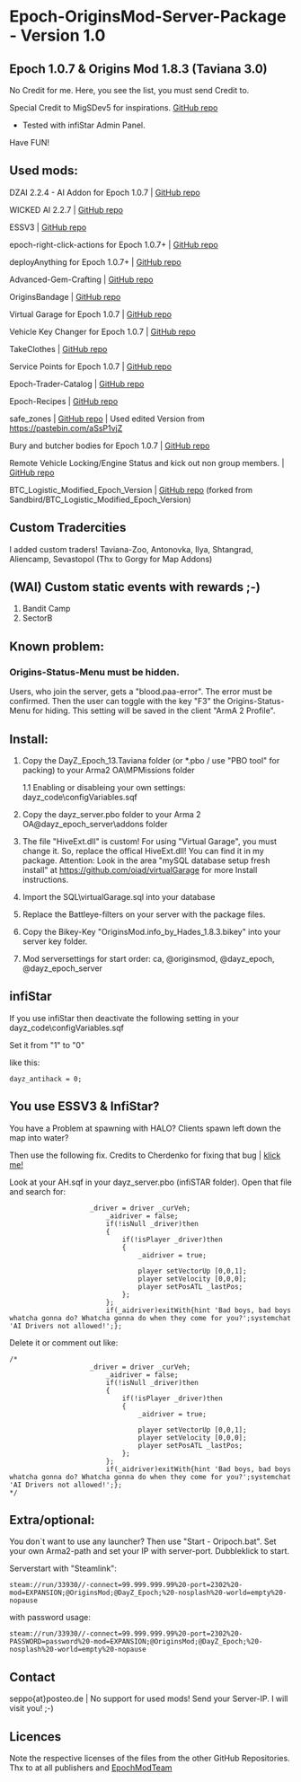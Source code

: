 # Epoch-OriginsMod-Server-Package - Version 1.0

## Epoch 1.0.7 & Origins Mod 1.8.3 (Taviana 3.0)

No Credit for me. Here, you see the list, you must send Credit to.

Special Credit to MigSDev5 for inspirations. [GitHub repo](https://github.com/MigSDev5/Epoch_origins_pack)

- Tested with infiStar Admin Panel.

Have FUN!

## Used mods:

DZAI 2.2.4 - AI Addon for Epoch 1.0.7 | [GitHub repo](https://github.com/oiad/DZAI)

WICKED AI 2.2.7 | [GitHub repo](https://github.com/f3cuk/WICKED-AI)

ESSV3 | [GitHub repo](https://github.com/AirwavesMan/ESSV3)

epoch-right-click-actions for Epoch 1.0.7+ | [GitHub repo](https://github.com/AirwavesMan/epoch-right-click-actions)

deployAnything for Epoch 1.0.7+ | [GitHub repo](https://github.com/oiad/deployAnything)

Advanced-Gem-Crafting | [GitHub repo](https://github.com/Schalldampfer/Advanced-Gem-crafting)

OriginsBandage | [GitHub repo](https://github.com/Schalldampfer/OriginsBandage)

Virtual Garage for Epoch 1.0.7 | [GitHub repo](https://github.com/oiad/virtualGarage)

Vehicle Key Changer for Epoch 1.0.7 | [GitHub repo](https://github.com/oiad/vkc)

TakeClothes | [GitHub repo](https://github.com/oiad/TakeClothes)
 
Service Points for Epoch 1.0.7 | [GitHub repo](https://github.com/oiad/service_points)

Epoch-Trader-Catalog | [GitHub repo](https://github.com/ch0c/trader-catalogue)

Epoch-Recipes | [GitHub repo](https://github.com/ch0c/epoch-recipes)

safe_zones | [GitHub repo](https://github.com/BigEgg17) | Used edited Version from https://pastebin.com/aSsP1vjZ

Bury and butcher bodies for Epoch 1.0.7 | [GitHub repo](https://github.com/oiad/buryBodies)

Remote Vehicle Locking/Engine Status and kick out non group members. | [GitHub repo](https://github.com/oiad/remoteVehicle)

BTC_Logistic_Modified_Epoch_Version | [GitHub repo](https://github.com/MigSDev5/BTC_Logistic_Modified_Epoch_Version)
(forked from Sandbird/BTC_Logistic_Modified_Epoch_Version)

## Custom Tradercities

I added custom traders! Taviana-Zoo, Antonovka, Ilya, Shtangrad, Aliencamp, Sevastopol (Thx to Gorgy for Map Addons)

## (WAI) Custom static events with rewards ;-)

1. Bandit Camp
2. SectorB

## Known problem: 

### Origins-Status-Menu must be hidden.

Users, who join the server, gets a "blood.paa-error". The error must be confirmed. Then the user can toggle with the key "F3" the Origins-Status-Menu for hiding.
This setting will be saved in the client "ArmA 2 Profile".

## Install:

1. Copy the DayZ_Epoch_13.Taviana folder (or *.pbo / use "PBO tool" for packing) to your Arma2 OA\MPMissions folder

	1.1 Enabling or disableing your own settings: dayz_code\configVariables.sqf

2. Copy the dayz_server.pbo folder to your Arma 2 OA@dayz_epoch_server\addons folder

3. The file "HiveExt.dll" is custom! For using "Virtual Garage", you must change it. So, replace the offical HiveExt.dll! You can find it in my package.
	Attention: Look in the area "mySQL database setup fresh install" at https://github.com/oiad/virtualGarage for more Install instructions. 

4. Import the SQL\virtualGarage.sql into your database

5. Replace the Battleye-filters on your server with the package files.

6. Copy the Bikey-Key "OriginsMod.info_by_Hades_1.8.3.bikey" into your server key folder.

7. Mod serversettings for start order: ca, @originsmod, @dayz_epoch, @dayz_epoch_server

## infiStar

If you use infiStar then deactivate the following setting in your dayz_code\configVariables.sqf

Set it from "1" to "0"

like this:

```
dayz_antihack = 0;
```

## You use ESSV3 & InfiStar?

You have a Problem at spawning with HALO? Clients spawn left down the map into water?

Then use the following fix. Credits to Cherdenko for fixing that bug | [klick me!](https://epochmod.com/forum/topic/43012-release-essv3-enhanced-spawn-selection-updated-for-107/?do=findComment&comment=288727)

Look at your AH.sqf in your dayz_server.pbo (infiSTAR folder). Open that file and search for:

```
					_driver = driver _curVeh;
						_aidriver = false;
						if(!isNull _driver)then
						{
							if(!isPlayer _driver)then
							{
								_aidriver = true;
								
								player setVectorUp [0,0,1];
								player setVelocity [0,0,0];
								player setPosATL _lastPos;
							};
						};
						if(_aidriver)exitWith{hint 'Bad boys, bad boys whatcha gonna do? Whatcha gonna do when they come for you?';systemchat 'AI Drivers not allowed!';}; 
```

Delete it or comment out like:

```
/*
					_driver = driver _curVeh;
						_aidriver = false;
						if(!isNull _driver)then
						{
							if(!isPlayer _driver)then
							{
								_aidriver = true;
								
								player setVectorUp [0,0,1];
								player setVelocity [0,0,0];
								player setPosATL _lastPos;
							};
						};
						if(_aidriver)exitWith{hint 'Bad boys, bad boys whatcha gonna do? Whatcha gonna do when they come for you?';systemchat 'AI Drivers not allowed!';};
*/
```



## Extra/optional: 

You don`t want to use any launcher? Then use "Start - Oripoch.bat". Set your own Arma2-path and set your IP with server-port. Dubbleklick to start.

Serverstart with "Steamlink":

```
steam://run/33930//-connect=99.999.999.99%20-port=2302%20-mod=EXPANSION;@OriginsMod;@DayZ_Epoch;%20-nosplash%20-world=empty%20-nopause
```

with password usage:

```
steam://run/33930//-connect=99.999.999.99%20-port=2302%20-PASSWORD=password%20-mod=EXPANSION;@OriginsMod;@DayZ_Epoch;%20-nosplash%20-world=empty%20-nopause
```

## Contact

seppo{at}posteo.de | No support for used mods! Send your Server-IP. I will visit you! ;-)

## Licences

Note the respective licenses of the files from the other GitHub Repositories. Thx to at all publishers and [EpochModTeam](https://github.com/EpochModTeam/DayZ-Epoch)
